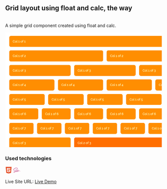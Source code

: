 ## Grid layout using float and calc, the way
<br />
A simple grid component created using float and calc.
<br />

![](project-preview.jpg)

### Used technologies
<img width="22px" src="html5-plain.svg"> <img width="22px" src="sass-original.svg">

Live Site URL: [Live Demo](https://kennyestrella-grid-layout-with-float-and-calc.netlify.app/)
